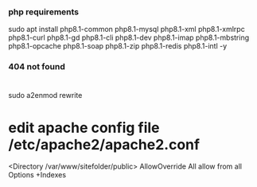 ### php requirements
sudo apt install php8.1-common php8.1-mysql php8.1-xml php8.1-xmlrpc php8.1-curl php8.1-gd php8.1-cli php8.1-dev php8.1-imap php8.1-mbstring php8.1-opcache php8.1-soap php8.1-zip php8.1-redis php8.1-intl -y

### 404 not found
#
sudo a2enmod rewrite

# edit apache config file /etc/apache2/apache2.conf
<Directory /var/www/sitefolder/public>
  AllowOverride All
  allow from all
  Options +Indexes
</Directory>

